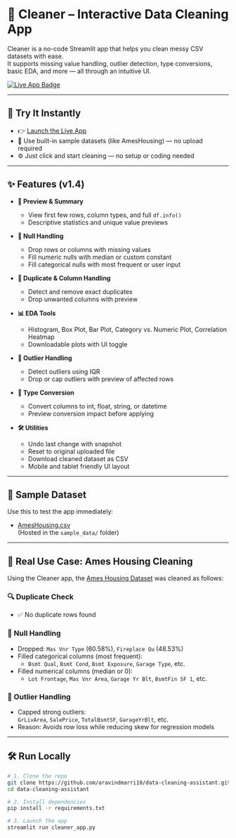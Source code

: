 # 🧼 Cleaner – Interactive Data Cleaning App

Cleaner is a no-code Streamlit app that helps you clean messy CSV datasets with ease.  
It supports missing value handling, outlier detection, type conversions, basic EDA, and more — all through an intuitive UI.

<p align="left">
  <a href="https://data-cleaning-assistant-arfueufx59wrquriqkgk2e.streamlit.app/">
    <img src="https://img.shields.io/badge/Try%20Live%20App-Streamlit-ff4b4b?style=for-the-badge&logo=streamlit&logoColor=white" alt="Live App Badge">
  </a>
</p>

---

## 🧪 Try It Instantly

- 👉 [Launch the Live App](https://data-cleaning-assistant-arfueufx59wrquriqkgk2e.streamlit.app/)
- 🧠 Use built-in sample datasets (like AmesHousing) — no upload required
- ⚙️ Just click and start cleaning — no setup or coding needed

---

## ✨ Features (v1.4)

- **👀 Preview & Summary**  
  - View first few rows, column types, and full `df.info()`  
  - Descriptive statistics and unique value previews  

- **🧼 Null Handling**  
  - Drop rows or columns with missing values  
  - Fill numeric nulls with median or custom constant  
  - Fill categorical nulls with most frequent or user input  

- **🧭 Duplicate & Column Handling**  
  - Detect and remove exact duplicates  
  - Drop unwanted columns with preview  

- **📊 EDA Tools**  
  - Histogram, Box Plot, Bar Plot, Category vs. Numeric Plot, Correlation Heatmap  
  - Downloadable plots with UI toggle  

- **🚨 Outlier Handling**  
  - Detect outliers using IQR  
  - Drop or cap outliers with preview of affected rows  

- **🔄 Type Conversion**  
  - Convert columns to int, float, string, or datetime  
  - Preview conversion impact before applying  

- **🛠️ Utilities**  
  - Undo last change with snapshot  
  - Reset to original uploaded file  
  - Download cleaned dataset as CSV  
  - Mobile and tablet friendly UI layout  

---

## 📁 Sample Dataset

Use this to test the app immediately:

- [AmesHousing.csv](https://raw.githubusercontent.com/aravindmarri10/data-cleaning-assistant/main/sample_data/AmesHousing.csv)  
(Hosted in the `sample_data/` folder)

---

## 🧵 Real Use Case: Ames Housing Cleaning

Using the Cleaner app, the [Ames Housing Dataset](https://www.kaggle.com/datasets/prevek18/ames-housing-dataset) was cleaned as follows:

### 🔍 Duplicate Check
- ✅ No duplicate rows found

### 🧼 Null Handling
- Dropped: `Mas Vnr Type` (60.58%), `Fireplace Qu` (48.53%)
- Filled categorical columns (most frequent):
  - `Bsmt Qual`, `Bsmt Cond`, `Bsmt Exposure`, `Garage Type`, etc.
- Filled numerical columns (median or 0):
  - `Lot Frontage`, `Mas Vnr Area`, `Garage Yr Blt`, `BsmtFin SF 1`, etc.

### 🚨 Outlier Handling
- Capped strong outliers:  
  `GrLivArea`, `SalePrice`, `TotalBsmtSF`, `GarageYrBlt`, etc.  
- Reason: Avoids row loss while reducing skew for regression models

---

## 🛠️ Run Locally

```bash
# 1. Clone the repo
git clone https://github.com/aravindmarri10/data-cleaning-assistant.git
cd data-cleaning-assistant

# 2. Install dependencies
pip install -r requirements.txt

# 3. Launch the app
streamlit run cleaner_app.py
```
